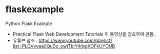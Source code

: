 # flaskexample
Python Flask Example

- Practical Flask Web Development Tutorials 이 동영상을 참조하여 만듬.
- 유튜브 참조 : https://www.youtube.com/playlist?list=PLQVvvaa0QuDc_owjTbIY4rbgXOFkUYOUB
  
